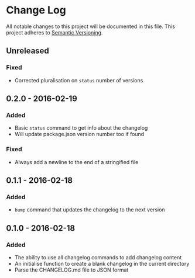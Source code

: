 # Change Log
All notable changes to this project will be documented in this file.
This project adheres to [Semantic Versioning](http://semver.org/).

## Unreleased
### Fixed
- Corrected pluralisation on `status` number of versions

## 0.2.0 - 2016-02-19
### Added
- Basic `status` command to get info about the changelog
- Will update package.json version number too if found

### Fixed
- Always add a newline to the end of a stringified file

## 0.1.1 - 2016-02-18
### Added
- `bump` command that updates the changelog to the next version

## 0.1.0 - 2016-02-18
### Added
- The ability to use all changelog commands to add changelog content
- An initialise function to create a blank changelog in the current directory
- Parse the CHANGELOG.md file to JSON format
